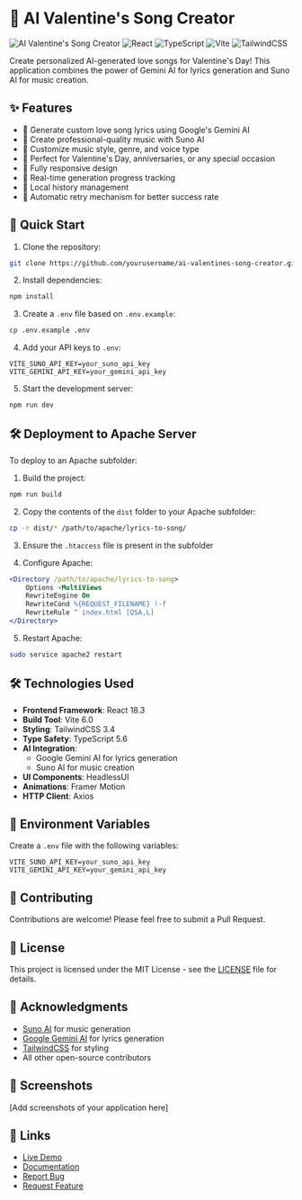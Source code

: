 # 🎵 AI Valentine's Song Creator

![AI Valentine's Song Creator](https://img.shields.io/badge/AI-Valentine's%20Song%20Creator-FF69B4)
![React](https://img.shields.io/badge/React-18.3.1-61DAFB)
![TypeScript](https://img.shields.io/badge/TypeScript-5.6.2-3178C6)
![Vite](https://img.shields.io/badge/Vite-6.0.5-646CFF)
![TailwindCSS](https://img.shields.io/badge/TailwindCSS-3.4.17-38B2AC)

Create personalized AI-generated love songs for Valentine's Day! This application combines the power of Gemini AI for lyrics generation and Suno AI for music creation.

## ✨ Features

- 🎤 Generate custom love song lyrics using Google's Gemini AI
- 🎹 Create professional-quality music with Suno AI
- 🎨 Customize music style, genre, and voice type
- 💝 Perfect for Valentine's Day, anniversaries, or any special occasion
- 📱 Fully responsive design
- 🎯 Real-time generation progress tracking
- 💾 Local history management
- 🔄 Automatic retry mechanism for better success rate

## 🚀 Quick Start

1. Clone the repository:

```bash
git clone https://github.com/yourusername/ai-valentines-song-creator.git
```

2. Install dependencies:

```bash
npm install
```

3. Create a `.env` file based on `.env.example`:

```bash
cp .env.example .env
```

4. Add your API keys to `.env`:

```env
VITE_SUNO_API_KEY=your_suno_api_key
VITE_GEMINI_API_KEY=your_gemini_api_key
```

5. Start the development server:

```bash
npm run dev
```

## 🛠 Deployment to Apache Server

To deploy to an Apache subfolder:

1. Build the project:

```bash
npm run build
```

2. Copy the contents of the `dist` folder to your Apache subfolder:

```bash
cp -r dist/* /path/to/apache/lyrics-to-song/
```

3. Ensure the `.htaccess` file is present in the subfolder

4. Configure Apache:

```apache
<Directory /path/to/apache/lyrics-to-song>
    Options -MultiViews
    RewriteEngine On
    RewriteCond %{REQUEST_FILENAME} !-f
    RewriteRule ^ index.html [QSA,L]
</Directory>
```

5. Restart Apache:

```bash
sudo service apache2 restart
```

## 🛠️ Technologies Used

- **Frontend Framework**: React 18.3
- **Build Tool**: Vite 6.0
- **Styling**: TailwindCSS 3.4
- **Type Safety**: TypeScript 5.6
- **AI Integration**:
  - Google Gemini AI for lyrics generation
  - Suno AI for music creation
- **UI Components**: HeadlessUI
- **Animations**: Framer Motion
- **HTTP Client**: Axios

## 📝 Environment Variables

Create a `.env` file with the following variables:

```env
VITE_SUNO_API_KEY=your_suno_api_key
VITE_GEMINI_API_KEY=your_gemini_api_key
```

## 🤝 Contributing

Contributions are welcome! Please feel free to submit a Pull Request.

## 📄 License

This project is licensed under the MIT License - see the [LICENSE](LICENSE) file for details.

## 🙏 Acknowledgments

- [Suno AI](https://suno.ai) for music generation
- [Google Gemini AI](https://deepmind.google/technologies/gemini/) for lyrics generation
- [TailwindCSS](https://tailwindcss.com) for styling
- All other open-source contributors

## 📸 Screenshots

[Add screenshots of your application here]

## 🔗 Links

- [Live Demo](your-live-demo-url)
- [Documentation](your-docs-url)
- [Report Bug](your-issues-url)
- [Request Feature](your-issues-url)
